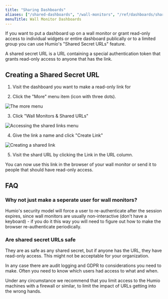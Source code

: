 ```yaml
---
title: "Sharing Dashboards"
aliases: ["/shared-dashboards", "/wall-monitors", "/ref/dashboards/sharing"]
menuTitle: Wall Monitor Dashboards
---
```


If you want to put a dashboard up on a wall monitor or grant read-only access to individual widgets or entire dashboard
publically or to a limited group you can use Humio's "Shared Secret URLs" feature.

A shared secret URL is a URL containing a special authentication token that grants read-only
access to anyone that has the link.

## Creating a Shared Secret URL

1. Visit the dashboard you want to make a read-only link for

2. Click the "More" menu item (icon with three dots).

![The more menu](/images/pages/dashboards/more-menu.png)

3. Click "Wall Monitors & Shared URLs"

![Accessing the shared links menu](/images/pages/dashboards/wall-monitors.png)

4. Give the link a name and click "Create Link"

![Creating a shared link](/images/pages/dashboards/links.png)

5. Visit the shard URL by clicking the Link in the URL column.

You can now use this link in the browser of your wall monitor or send it to people
that should have read-only access.

## FAQ

### Why not just make a seperate user for wall monitors?

Humio's security model will force a user to re-authenticate after the session expires,
since wall monitors are usually non-interactive (don't have a keyboard) - if you do it
this way you will need to figure out how to make the browser re-authenticate periodically.

### Are shared secret URLs safe

They are as safe as any shared secret, but if anyone has the URL, they have read-only access.
This might not be acceptable for your organization.

In any case there are audit logging and GDPR to considerations you need to make.
Often you need to know which users had access to what and when.

Under any circumstance we recommend that you limit access to the Humio machines with a
firewall or similar, to limit the impact of URLs getting into the wrong hands.  